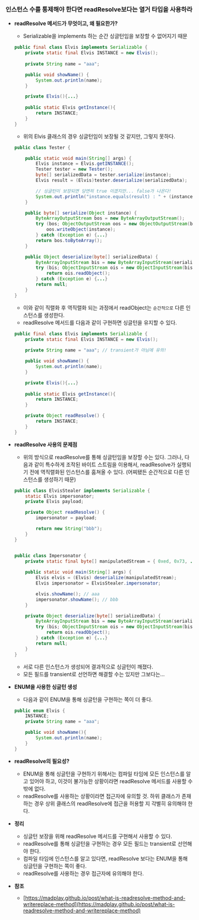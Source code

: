 
### 인스턴스 수를 통제해야 한다면 readResolve보다는 열거 타입을 사용하라

- **readResolve 메서드가 무엇이고, 왜 필요한가?**
    - Serializable을 implements 하는 순간 싱글턴임을 보장할 수 없어지기 때문
    
    ```java
    public final class Elvis implements Serializable {
    	private static final Elvis INSTANCE = new Elvis();
    	
    	private String name = "aaa"; 
    
    	public void showName() {
    		System.out.println(name);
    	}
    
    	private Elvis(){...}
    	
    	public static Elvis getInstance(){
    		return INSTANCE;
    	}
    }
    ```
    
    - 위의 Elvis 클래스의 경우 싱글턴임이 보장될 것 같지만, 그렇지 못하다.
    
    ```java
    public class Tester {
    
    	public static void main(String[] args) {
    		Elvis instance = Elvis.getINSTANCE();
    		Tester tester = new Tester();
    		byte[] serializedData = tester.serialize(instance);
    		Elvis result = (Elvis)tester.deserialize(serializedData);
    
    		// 싱글턴이 보장되면 당연히 true 이겠지만... false가 나온다!
    		System.out.println("instance.equals(result) : " + (instance.equals(result)));
    	}
    
    	public byte[] serialize(Object instance) {
    		ByteArrayOutputStream bos = new ByteArrayOutputStream();
    		try (bos; ObjectOutputStream oos = new ObjectOutputStream(bos)) {
    			oos.writeObject(instance);
    		} catch (Exception e) {...}
    		return bos.toByteArray();
    	}
    
    	public Object deserialize(byte[] serializedData) {
    		ByteArrayInputStream bis = new ByteArrayInputStream(serializedData);
    		try (bis; ObjectInputStream ois = new ObjectInputStream(bis)) {
    			return ois.readObject();
    		} catch (Exception e) {...}
    		return null;
    	}
    }
    ```
    
    - 이와 같이 직렬화 후 역직렬화 되는 과정에서 readObject는 `순간적으로` 다른 인스턴스를 생성한다.
    - readResolve 메서드를 다음과 같이 구현하면 싱글턴을 유지할 수 있다.
    
    ```java
    public final class Elvis implements Serializable {
    	private static final Elvis INSTANCE = new Elvis();
    	
    	private String name = "aaa"; // transient가 아님에 유의!
    
    	public void showName() {
    		System.out.println(name);
    	}
    
    	private Elvis(){...}
    	
    	public static Elvis getInstance(){
    		return INSTANCE;
    	}
    
    	private Object readResolve() {
    		return INSTANCE;
    	}
    }
    ```
    

- **readResolve 사용의 문제점**
    - 위의 방식으로 readResolve를 통해 싱글턴임을 보장할 수는 있다. 그러나, 다음과 같이 특수하게 조작된 바이트 스트림을 이용해서, readResolve가 실행되기 전에 역직렬화된 인스턴스를 훔쳐올 수 있다. (어찌됐든 순간적으로 다른 인스턴스를 생성하기 때문)
    
    ```java
    public class ElvisStealer implements Serializable {
    	static Elvis impersonator;
    	private Elvis payload;
    
    	private Object readResolve() {
    		impersonator = payload;
    
    		return new String("bbb");
    	}
    }
    ```
    
    ```java
    
    public class Impersonator {
    	private static final byte[] manipulatedStream = { 0xed, 0x73, ......};
    	
    	public static void main(String[] args) {
    		Elvis elvis = (Elvis) deserialize(manipulatedStream);
    		Elvis impersonator = ElvisStealer.impersonator;
    
    		elvis.showName(); // aaa
    		impersonator.showName(); // bbb
    	}
    
    	private Object deserialize(byte[] serializedData) {
    		ByteArrayInputStream bis = new ByteArrayInputStream(serializedData);
    		try (bis; ObjectInputStream ois = new ObjectInputStream(bis)) {
    			return ois.readObject();
    		} catch (Exception e) {...}
    		return null;
    	}
    }
    ```
    
    - 서로 다른 인스턴스가 생성되어 결과적으로 싱글턴이 깨졌다.
    - 모든 필드를 transient로 선언하면 해결할 수는 있지만 그보다는...

- **ENUM을 사용한 싱글턴 생성**
    - 다음과 같이 ENUM을 통해 싱글턴을 구현하는 쪽이 더 좋다.
    
    ```java
    public enum Elvis {
    	INSTANCE;
    	private String name = "aaa";
    
    	public void showName(){
    		System.out.println(name);
    	}
    }
    ```
    
- **readResolve의 필요성?**
    - ENUM을 통해 싱글턴을 구현하기 위해서는 컴파일 타임에 모든 인스턴스를 알고 있어야 하고, 이것이 불가능한 상황이라면 readResolve 메서드를 사용할 수 밖에 없다.
    - readResolve를 사용하는 상황이라면 접근자에 유의할 것. 하위 클래스가 존재하는 경우 상위 클래스의 readResolve에 접근을 허용할 지 각별히 유의해야 한다.
    
- **정리**
    - 싱글턴 보장을 위해 readResolve 메서드를 구현해서 사용할 수 있다.
    - readResolve를 통해 싱글턴을 구현하는 경우 모든 필드는 transient로 선언해야 한다.
    - 컴파일 타임에 인스턴스를 알고 있다면, readResolve 보다는 ENUM을 통해 싱글턴을 구현하는 쪽이 좋다.
    - readResolve를 사용하는 경우 접근자에 유의해야 한다.
    
- **참조**
    - [https://madplay.github.io/post/what-is-readresolve-method-and-writereplace-method](https://madplay.github.io/post/what-is-readresolve-method-and-writereplace-method)
